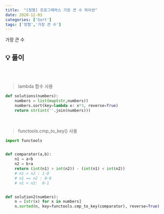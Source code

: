 ```yaml
---
title:  "[정렬] 프로그래머스 가장 큰 수 파이썬"
date: 2020-12-03
categories: ['Sort']
tags: ['정렬','가장 큰 수']
---
```


가장 큰 수
<br>

:bulb: **풀이**<br>
- 

<br>
<br>

> lambda 함수 사용


```python
def solutions(numbers):
    numbers = list(map(str,numbers))
    numbers.sort(key=lambda x: x*3, reverse=True)
    return str(int(''.join(numbers)))
```

<br>

> functools.cmp_to_key() 사용


```python
import functools


def comparator(a,b):
    n1 = a+b
    n2 = b+a
    return (int(n1) > int(n2)) - (int(n1) < int(n2))
    # n1 > n2 : 1-0 
    # n1 == n2 : 0-0 
    # n1 < n2:  0-1


def solution2(numbers):
    n = [str(x) for x in numbers]
    n.sorted(n, key=functools.cmp_to_key(comparator), reverse=True)

```
